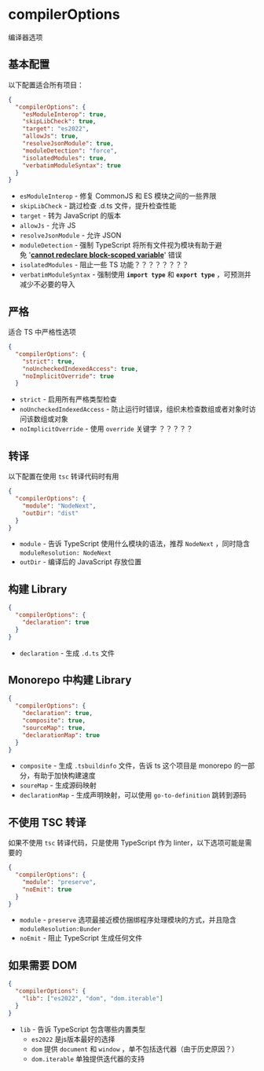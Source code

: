 # compilerOptions

编译器选项

## 基本配置

以下配置适合所有项目：

```json
{
  "compilerOptions": {
    "esModuleInterop": true,
    "skipLibCheck": true,
    "target": "es2022",
    "allowJs": true,
    "resolveJsonModule": true,
    "moduleDetection": "force",
    "isolatedModules": true,
    "verbatimModuleSyntax": true
  }
}
```

- `esModuleInterop` - 修复 CommonJS 和 ES 模块之间的一些界限
- `skipLibCheck` - 跳过检查 .d.ts 文件，提升检查性能
- `target` - 转为 JavaScript 的版本
- `allowJs` - 允许 JS
- `resolveJsonModule` - 允许 JSON
- `moduleDetection` - 强制 TypeScript 将所有文件视为模块有助于避免 '[**cannot redeclare block-scoped variable**](https://www.totaltypescript.com/cannot-redeclare-block-scoped-variable)' 错误
- `isolatedModules` - 阻止一些 TS 功能？？？？？？？？
- `verbatimModuleSyntax` - 强制使用 **`import type`** 和 **`export type`** ，可预测并减少不必要的导入

## 严格

适合 TS 中严格性选项

```json
{
  "compilerOptions": {
    "strict": true,
    "noUncheckedIndexedAccess": true,
    "noImplicitOverride": true
  }
```

- `strict` - 启用所有严格类型检查
- `noUncheckedIndexedAccess` - 防止运行时错误，组织未检查数组或者对象时访问该数组或对象
- `noImplicitOverride` - 使用 `override` 关键字 ？？？？？

## 转译

以下配置在使用 `tsc` 转译代码时有用

```json
{
  "compilerOptions": {
    "module": "NodeNext",
    "outDir": "dist"
  }
}
```

- `module` - 告诉 TypeScript 使用什么模块的语法，推荐 `NodeNext` ，同时隐含 `moduleResolution: NodeNext`
- `outDir` - 编译后的 JavaScript 存放位置

## 构建 Library

```json
{
  "compilerOptions": {
    "declaration": true
  }
}
```

- `declaration` - 生成 `.d.ts` 文件

## Monorepo 中构建 Library

```json
{
  "compilerOptions": {
    "declaration": true,
    "composite": true,
    "sourceMap": true,
    "declarationMap": true
  }
}
```

- `composite` - 生成 `.tsbuildinfo` 文件，告诉 ts 这个项目是 monorepo 的一部分，有助于加快构建速度
- `soureMap` - 生成源码映射
- `declarationMap` - 生成声明映射，可以使用 `go-to-definition` 跳转到源码

## 不使用 TSC 转译

如果不使用 `tsc` 转译代码，只是使用 TypeScript 作为 linter，以下选项可能是需要的

```json
{
  "compilerOptions": {
    "module": "preserve",
    "noEmit": true
  }
}
```

- `module` - `preserve` 选项最接近模仿捆绑程序处理模块的方式，并且隐含`moduleResolution:Bunder`
- `noEmit` - 阻止 TypeScript 生成任何文件

## 如果需要 DOM

```json
{
  "compilerOptions": {
    "lib": ["es2022", "dom", "dom.iterable"]
  }
}
```

- `lib` - 告诉 TypeScript 包含哪些内置类型
    - `es2022` 是js版本最好的选择
    - `dom` 提供 `document` 和 `window` ，单不包括迭代器（由于历史原因？）
    - `dom.iterable` 单独提供迭代器的支持